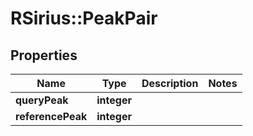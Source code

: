 # RSirius::PeakPair


## Properties
Name | Type | Description | Notes
------------ | ------------- | ------------- | -------------
**queryPeak** | **integer** |  | 
**referencePeak** | **integer** |  | 


